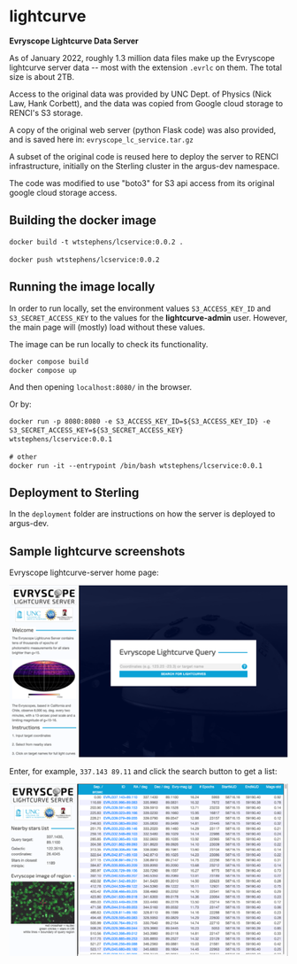 # lightcurve

**Evryscope Lightcurve Data Server**

As of January 2022, roughly 1.3 million data files make up the Evryscope lightcurve server data -- most with the extension `.evrlc` on them.  The total size is about 2TB.

Access to the original data was provided by UNC Dept. of Physics (Nick Law, Hank Corbett), and the data was copied from Google cloud storage to RENCI's S3 storage.

A copy of the original web server (python Flask code) was also provided, and is saved here in: `evryscope_lc_service.tar.gz`

A subset of the original code is reused here to deploy the server to RENCI infrastructure, initially on the Sterling cluster in the argus-dev namespace.

The code was modified to use "boto3" for S3 api access from its original google cloud storage access.

## Building the docker image

```
docker build -t wtstephens/lcservice:0.0.2 .

docker push wtstephens/lcservice:0.0.2
```

## Running the image locally

In order to run locally, set the environment values `S3_ACCESS_KEY_ID` and `S3_SECRET_ACCESS_KEY` to the values for the **lightcurve-admin** user.  However, the main page will (mostly) load without these values.

The image can be run locally to check its functionality.
```
docker compose build
docker compose up
```
And then opening `localhost:8080/` in the browser.

Or by:
```
docker run -p 8080:8080 -e S3_ACCESS_KEY_ID=${S3_ACCESS_KEY_ID} -e S3_SECRET_ACCESS_KEY=${S3_SECRET_ACCESS_KEY} wtstephens/lcservice:0.0.1

# other
docker run -it --entrypoint /bin/bash wtstephens/lcservice:0.0.1
```

## Deployment to Sterling

In the `deployment` folder are instructions on how the server is deployed to argus-dev.

## Sample lightcurve screenshots

Evryscope lightcurve-server home page:

![lightcurve-server](images/lightcurve-server.png)

Enter, for example, `337.143 89.11` and click the search button to get a list:

![stars-list](images/stars-list.png)
